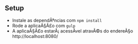 ## Setup

* Instale as dependÃªncias com `npm install`
* Rode a aplicaÃ§Ã£o com `gulp`
* A aplicaÃ§Ã£o estarÃ¡ acessÃ­vel atravÃ©s do endereÃ§o http://localhost:8080/